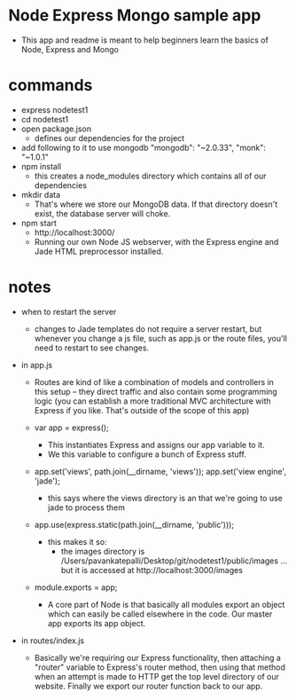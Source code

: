 # Node Express Mongo sample app 
* This app and readme is meant to help beginners learn the basics of Node, Express and Mongo

# commands
* express nodetest1
* cd nodetest1
* open package.json
	* defines our dependencies for the project
* add following to it to use mongodb
	"mongodb": "~2.0.33",
	"monk": "~1.0.1"
* npm install
	* this creates a node_modules directory which contains all of our dependencies
* mkdir data
	* That's where we store our MongoDB data. If that directory doesn't exist, the database server will choke.
* npm start
	* http://localhost:3000/
	* Running our own Node JS webserver, with the Express engine and Jade HTML preprocessor installed. 

# notes

* when to restart the server
	* changes to Jade templates do not require a server restart, but whenever you change a js file, such as app.js or the route files, you'll need to restart to see changes.
	
* in app.js
	* Routes are kind of like a combination of models and controllers in this setup – they direct traffic and also contain some programming logic (you can establish a more traditional MVC architecture with Express if you like. That's outside of the scope of this app)

	* var app = express();
		* This instantiates Express and assigns our app variable to it. 
		* We this variable to configure a bunch of Express stuff.
	* 	app.set('views', path.join(__dirname, 'views')); app.set('view engine', 'jade');
		* this says where the views directory is an that we're going to use jade to process them

	* app.use(express.static(path.join(__dirname, 'public')));
		* this makes it so:
			* the images directory is /Users/pavankatepalli/Desktop/git/nodetest1/public/images … but it is accessed at http://localhost:3000/images

	* module.exports = app;

		* A core part of Node is that basically all modules export an object which can easily be called elsewhere in the code. Our master app exports its app object.

* in routes/index.js
	* Basically we're requiring our Express functionality, then attaching a "router" variable to Express's router method, then using that method when an attempt is made to HTTP get the top level directory of our website. Finally we export our router function back to our app.


